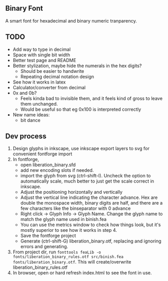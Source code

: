 ## Binary Font
A smart font for hexadecimal and binary numeric tranparency.

## TODO
- Add way to type in decimal
- Space with single bit width
- Better test page and README
- Better stylization, maybe hide the numerals in the hex digits?
    - Should be easier to handwrite
    - Repeating decimal notation design
- See how it works in latex
- Calculator/converter from decimal
- 0x and 0b?
    - Feels kinda bad to invisible them, and it feels kind of gross to leave them unchanged.
    - Would be useful so that eg 0x100 is interpreted correctly
- New name ideas:
    - bit dance
    
    
## Dev process
1. Design glyphs in inkscape, use inkscape export layers to svg for convenient fontforge import
2. In fontforge, 
    - open liberation_binary.sfd
    - add new encoding slots if needed.
    - import the glyph from svg (ctrl-shift-I). Uncheck the option to automatically scale, much better to just get the scale correct in inkscape.
    - Adjust the positioning horizontally and vertically
    - Adjust the vertical line indicating the character advance. Hex are double the monospace width, binary digits are half, and there are a few characters like the binseparator with 0 advance
    - Right click -> Glyph Info -> Glyph Name. Change the glyph name to match the glyph name used in binish.fea
    - You can use the metrics window to check how things look, but it's mostly superior to see how it works in step 4.
    - Save the fontforge project
    - Generate (ctrl-shift-G) liberation_binary.otf, replacing and ignoring errors and generating.
3. From project dir, run `fonttools feaLib -o fonts/liberation_binary_rules.otf src/binish.fea fonts/liberation_binary.otf`. This will create/overwrite liberation_binary_rules.otf
4. In browser, open or hard refresh index.html to see the font in use.